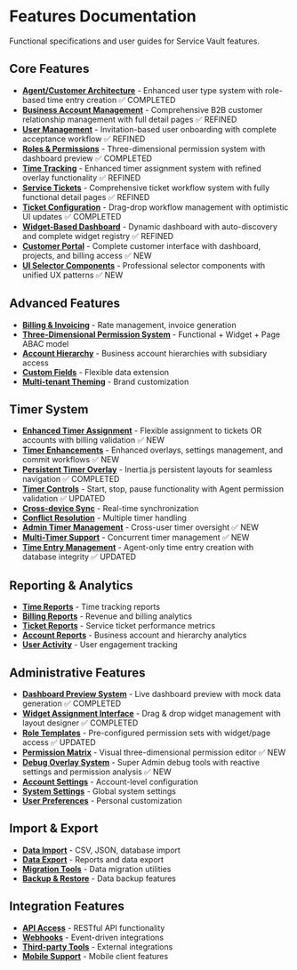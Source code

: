 # Features Documentation

Functional specifications and user guides for Service Vault features.

## Core Features
- **[Agent/Customer Architecture](agent-customer-architecture.md)** - Enhanced user type system with role-based time entry creation ✅ COMPLETED
- **[Business Account Management](business-account-management.md)** - Comprehensive B2B customer relationship management with full detail pages ✅ REFINED
- **[User Management](user-management.md)** - Invitation-based user onboarding with complete acceptance workflow ✅ REFINED  
- **[Roles & Permissions](roles-permissions.md)** - Three-dimensional permission system with dashboard preview ✅ COMPLETED
- **[Time Tracking](time-tracking.md)** - Enhanced timer assignment system with refined overlay functionality ✅ REFINED
- **[Service Tickets](service-tickets.md)** - Comprehensive ticket workflow system with fully functional detail pages ✅ REFINED
- **[Ticket Configuration](ticket-configuration.md)** - Drag-drop workflow management with optimistic UI updates ✅ COMPLETED
- **[Widget-Based Dashboard](widget-dashboard.md)** - Dynamic dashboard with auto-discovery and complete widget registry ✅ REFINED
- **[Customer Portal](customer-portal.md)** - Complete customer interface with dashboard, projects, and billing access ✅ NEW
- **[UI Selector Components](ui-selector-components.md)** - Professional selector components with unified UX patterns ✅ NEW

## Advanced Features
- **[Billing & Invoicing](billing-invoicing.md)** - Rate management, invoice generation
- **[Three-Dimensional Permission System](permission-system.md)** - Functional + Widget + Page ABAC model
- **[Account Hierarchy](account-hierarchy.md)** - Business account hierarchies with subsidiary access
- **[Custom Fields](custom-fields.md)** - Flexible data extension
- **[Multi-tenant Theming](theming.md)** - Brand customization

## Timer System
- **[Enhanced Timer Assignment](enhanced-timer-assignment.md)** - Flexible assignment to tickets OR accounts with billing validation ✅ NEW
- **[Timer Enhancements](timer-enhancements.md)** - Enhanced overlays, settings management, and commit workflows ✅ NEW
- **[Persistent Timer Overlay](persistent-timer-overlay.md)** - Inertia.js persistent layouts for seamless navigation ✅ COMPLETED
- **[Timer Controls](timer-controls.md)** - Start, stop, pause functionality with Agent permission validation ✅ UPDATED
- **[Cross-device Sync](timer-sync.md)** - Real-time synchronization
- **[Conflict Resolution](timer-conflicts.md)** - Multiple timer handling
- **[Admin Timer Management](admin-timer-management.md)** - Cross-user timer oversight ✅ NEW
- **[Multi-Timer Support](multi-timer-support.md)** - Concurrent timer management ✅ NEW
- **[Time Entry Management](time-entry-management.md)** - Agent-only time entry creation with database integrity ✅ UPDATED

## Reporting & Analytics
- **[Time Reports](time-reports.md)** - Time tracking reports
- **[Billing Reports](billing-reports.md)** - Revenue and billing analytics
- **[Ticket Reports](ticket-reports.md)** - Service ticket performance metrics
- **[Account Reports](account-reports.md)** - Business account and hierarchy analytics
- **[User Activity](user-activity.md)** - User engagement tracking

## Administrative Features
- **[Dashboard Preview System](dashboard-preview.md)** - Live dashboard preview with mock data generation ✅ COMPLETED
- **[Widget Assignment Interface](widget-assignment.md)** - Drag & drop widget management with layout designer ✅ COMPLETED
- **[Role Templates](role-templates.md)** - Pre-configured permission sets with widget/page access ✅ UPDATED
- **[Permission Matrix](permission-matrix.md)** - Visual three-dimensional permission editor ✅ NEW
- **[Debug Overlay System](debug-overlay-system.md)** - Super Admin debug tools with reactive settings and permission analysis ✅ NEW
- **[Account Settings](account-settings.md)** - Account-level configuration
- **[System Settings](system-settings.md)** - Global system settings
- **[User Preferences](user-preferences.md)** - Personal customization

## Import & Export
- **[Data Import](data-import.md)** - CSV, JSON, database import
- **[Data Export](data-export.md)** - Reports and data export
- **[Migration Tools](migration-tools.md)** - Data migration utilities
- **[Backup & Restore](backup-restore.md)** - Data backup features

## Integration Features
- **[API Access](api-access.md)** - RESTful API functionality
- **[Webhooks](webhooks.md)** - Event-driven integrations
- **[Third-party Tools](third-party-tools.md)** - External integrations
- **[Mobile Support](mobile-support.md)** - Mobile client features
